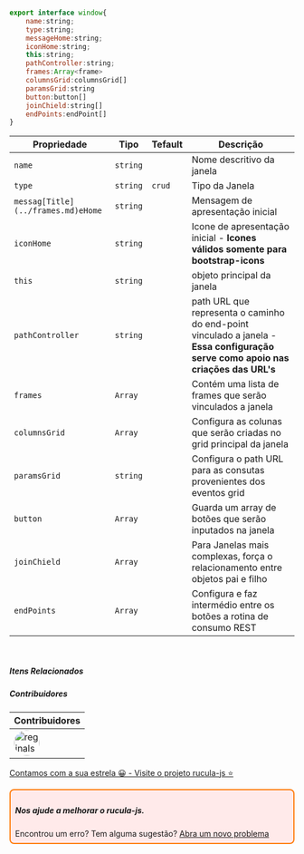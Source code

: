 ```js

export interface window{
    name:string;
    type:string;
    messageHome:string;
    iconHome:string;
    this:string;
    pathController:string;
    frames:Array<frame>
    columnsGrid:columnsGrid[]
    paramsGrid:string
    button:button[]
    joinChield:string[]
    endPoints:endPoint[]
}

```

|Propriedade|Tipo|Tefault|Descrição|
|-|-|-|-|
|`name`|`string`||Nome descritivo da janela|
|`type`|`string`|`crud`|Tipo da Janela|
|`messag[Title](../frames.md)eHome`|`string`||Mensagem de apresentação inicial|
|`iconHome`|`string`||Icone de apresentação inicial - **Icones válidos somente para bootstrap-icons**|
|`this`|`string`||objeto principal da janela|
|`pathController`|`string`||path URL que representa o caminho do end-point vinculado a janela - **Essa configuração serve como apoio nas criações das URL's**|
|`frames`|`Array`||Contém uma lista de frames que serão vinculados a janela|
|`columnsGrid`|`Array`||Configura as colunas que serão criadas no grid principal da janela|
|`paramsGrid`|`string`||Configura o path URL para as consutas provenientes dos eventos grid|
|`button`|`Array`||Guarda um array de botões que serão inputados na janela|
|`joinChield`|`Array`||Para Janelas mais complexas, força o relacionamento entre objetos pai e filho|
|`endPoints`|`Array`||Configura e faz intermédio entre os botões a rotina de consumo REST|

<br>

##### Itens Relacionados

##### Contribuidores

|Contribuidores|
|-|
|<a href="https://github.com/reginaldo-marinho"><img width="45px" height="45px" style="border-radius:30px" alt="reginalso-marinho" title="TheLarkInn" src="https://avatars.githubusercontent.com/u/60780631?v=4"></a>|

<a href="https://github.com/rucula-js/rucula-js">Contamos com a sua estrela 😀 - Visite o projeto rucula-js ⭐</a>

<div style="
    border: 2px solid #ff7906;
    border-radius: 8PX;
    padding: 8px;
    background-color: #ffeaea;
    ">
    <h5>Nos ajude a melhorar o rucula-js.</h5>
    Encontrou um erro? Tem alguma sugestão?  <a href="https://github.com/rucula-js/rucula-js/issues">Abra um novo problema</a><br>    
</div>

